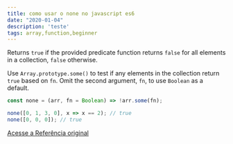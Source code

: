 ```yaml
---
title: como usar o none no javascript es6
date: "2020-01-04"
description: 'teste'
tags: array,function,beginner
---
```


Returns `true` if the provided predicate function returns `false` for all elements in a collection, `false` otherwise.

Use `Array.prototype.some()` to test if any elements in the collection return `true` based on `fn`.
Omit the second argument, `fn`, to use `Boolean` as a default.

```js
const none = (arr, fn = Boolean) => !arr.some(fn);
```

```js
none([0, 1, 3, 0], x => x == 2); // true
none([0, 0, 0]); // true
```


[Acesse a Referência original](http://github.com/30-seconds/)
